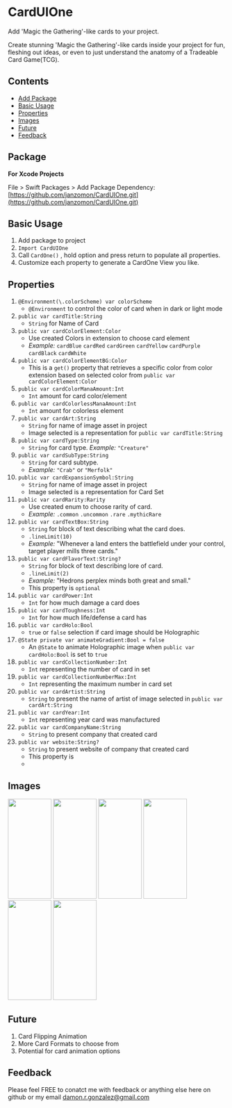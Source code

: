 # CardUIOne

Add 'Magic the Gathering'-like cards to your project.

Create stunning 'Magic the Gathering'-like cards inside your project for fun, fleshing out ideas, or even to just understand the anatomy of a Tradeable Card Game(TCG).

## Contents
- [Add Package](https://github.com/janzomon/CardUIOne#package)
- [Basic Usage](https://github.com/janzomon/CardUIOne#basic-usage)
- [Properties](https://github.com/janzomon/CardUIOne#properties)
- [Images](https://github.com/janzomon/CardUIOne#images)
- [Future](https://github.com/janzomon/CardUIOne#future)
- [Feedback](https://github.com/janzomon/CardUIOne#feedback)


## Package
**For Xcode Projects**

File > Swift Packages > Add Package Dependency: [https://github.com/janzomon/CardUIOne.git](https://github.com/janzomon/CardUIOne.git)

## Basic Usage

1. Add package to project
2. `Import CardUIOne`
3. Call `CardOne()` , hold option and press return to populate all properties.
4. Customize each property to generate a CardOne View you like.

## Properties

1. `@Environment(\.colorScheme) var colorScheme`
   - `@Environment` to control the color of card when in dark or light mode
1. `public var cardTitle:String`
    - `String` for Name of Card
3. `public var cardColorElement:Color`
    - Use created  Colors in extension to choose card element
    - *Example:* `cardBlue` `cardRed` `cardGreen` `cardYellow` `cardPurple` `cardBlack` `cardWhite`
4. `public var cardColorElementBG:Color`
    - This is a `get()` property that retrieves a specific color from color extension based on selected color from `public var cardColorElement:Color`
5. `public var cardColorManaAmount:Int`
    - `Int` amount for card color/element
6. `public var cardColorlessManaAmount:Int`
    - `Int` amount for colorless element
7. `public var cardArt:String`
    - `String` for name of image asset in project
    - Image selected is a representation for `public var cardTitle:String`
8. `public var cardType:String`
    - `String` for card type. *Example:* `"Creature"`
9. `public var cardSubType:String`
    - `String` for card subtype.
    - *Example:* `"Crab"` or `"Merfolk"`
10. `public var cardExpansionSymbol:String`
    - `String` for name of image asset in project
    - Image selected is a representation for Card Set
11. `public var cardRarity:Rarity`
    - Use created enum to choose rarity of card.
    - *Example:* `.common` `.uncommon` `.rare` `.mythicRare`
12. `public var cardTextBox:String`
    - `String` for block of text describing what the card does.
    - `.lineLimit(10)`
    - *Example:* "Whenever a land enters the battlefield under your control, target player mills three cards."
13. `public var cardFlavorText:String?`
    - `String` for block of text describing lore of card.
    - `.lineLimit(2)`
    - *Example:* "Hedrons perplex minds both great and small."
    - This property is `optional`
14. `public var cardPower:Int`
    - `Int` for how much damage a card does
15. `public var cardToughness:Int`
    - `Int` for how much life/defense a card has
16. `public var cardHolo:Bool`
    - `true` or `false` selection if card image should be Holographic
17. `@State private var animateGradient:Bool = false`
    - An `@State` to animate Holographic image when `public var cardHolo:Bool` is set to `true`
18. `public var cardCollectionNumber:Int`
    - `Int` representing the number of card in set
19. `public var cardCollectionNumberMax:Int`
    - `Int` representing the maximum number in card set
20. `public var cardArtist:String`
    - `String` to present the name of artist of image selected in `public var cardArt:String`
21. `public var cardYear:Int`
    - `Int` representing year card was manufactured
22. `public var cardCompanyName:String`
    - `String` to present company that created card
23. `public var website:String?`
    - `String` to present website of company that created card
    - This property is
    -

## Images

<img src="https://github.com/janzomon/CardUIOne/assets/29006410/2b4f5889-29dc-42b3-bc25-2fa4864d16da" width="100" height="230">   

<img src="https://github.com/janzomon/CardUIOne/assets/29006410/b014ee3e-eb3c-42de-a091-98e30e2c9aea" width="100" height="230">  

<img src="https://github.com/janzomon/CardUIOne/assets/29006410/70cdd2be-d448-4d15-a276-cd30e3e7fba3" width="100" height="230">   

<img src="https://github.com/janzomon/CardUIOne/assets/29006410/00cf97fa-faa4-424f-97cf-a5a89d78d54a" width="100" height="230"> 

<img src="https://github.com/janzomon/CardUIOne/assets/29006410/20ca243b-8e9a-41aa-bf55-ed6e09ad42ee" width="100" height="230">   

<img src="https://github.com/janzomon/CardUIOne/assets/29006410/4984ff58-d8ea-43b1-ac25-322189f6e182" width="100" height="230">


 ## Future

 1. Card Flipping Animation
 2. More Card Formats to choose from
 3. Potential for card animation options

## Feedback

Please feel FREE to conatct me with feedback or anything else here on github or my email [damon.r.gonzalez@gmail.com](mailto:damon.r.gonzalez@gmail.com)
